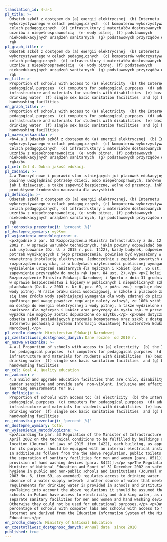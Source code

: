 ```yaml
---
translation_id: 4-a-1
pl_title: >-
  Odsetek szkół z dostępem do (a) energii elektrycznej  (b) Internetu
  wykorzystywanego w celach pedagogicznych  (c) komputerów wykorzystywanych w
  celach pedagogicznych  (d) infrastruktury i materiałów dostosowanych do
  uczniów z niepełnosprawnością  (e) wody pitnej, (f) podstawowych
  niekoedukacyjnych urządzeń sanitarnych  (g) podstawowych przyrządów do mycia
  rąk
pl_graph_title: >-
  Odsetek szkół z dostępem do (a) energii elektrycznej  (b) Internetu
  wykorzystywanego w celach pedagogicznych  (c) komputerów wykorzystywanych w
  celach pedagogicznych  (d) infrastruktury i materiałów dostosowanych do
  uczniów z niepełnosprawnością  (e) wody pitnej, (f) podstawowych
  niekoedukacyjnych urządzeń sanitarnych  (g) podstawowych przyrządów do mycia
  rąk
en_title: >-
  Proportion of schools with access to (a) electricity  (b) the Internet for
  pedagogical purposes  (c) computers for pedagogical purposes  (d) adapted
  infrastructure and materials for students with disabilities  (e) basic
  drinking water  (f) single sex basic sanitation facilities  and (g) basic
  handwashing facilities
en_graph_title: >-
  Proportion of schools with access to (a) electricity  (b) the Internet for
  pedagogical purposes  (c) computers for pedagogical purposes  (d) adapted
  infrastructure and materials for students with disabilities  (e) basic
  drinking water  (f) single sex basic sanitation facilities  and (g) basic
  handwashing facilities
pl_nazwa_wskaznika: >-
  <b>4.a.1 Odsetek szkół z dostępem do (a) energii elektrycznej  (b) Internetu
  wykorzystywanego w celach pedagogicznych  (c) komputerów wykorzystywanych w
  celach pedagogicznych  (d) infrastruktury i materiałów dostosowanych do
  uczniów z niepełnosprawnością  (e) wody pitnej, (f) podstawowych
  niekoedukacyjnych urządzeń sanitarnych  (g) podstawowych przyrządów do mycia
  rąk</b>
pl_cel: Cel 4. Dobra jakość edukacji
pl_zadanie: >-
  4.a Tworzyć nowe i poprawić stan istniejących już placówek edukacyjnych, które
  powinny uwzględniać potrzeby dzieci, osób niepełnosprawnych, zarówno chłopców
  jak i dziewcząt, a także zapewnić bezpieczne, wolne od przemocy, inkluzywne i
  produktywne środowisko nauczania dla wszystkich
pl_definicja: >-
  Odsetek szkół z dostępem do (a) energii elektrycznej, (b) Internetu
  wykorzystywanego w celach pedagogicznych, (c) komputerów wykorzystywanych w
  celach pedagogicznych, (d) infrastruktury i materiałów dostosowanych do
  uczniów z niepełnosprawnością, (e) wody pitnej, (f) podstawowych
  niekoedukacyjnych urządzeń sanitarnych, (g) podstawowych przyrządów do mycia
  rąk
pl_jednostka_prezentacji: 'procent [%]'
pl_dostepne_wymiary: ogółem
pl_wyjasnienia_metodologiczne: >-
  <p>Zgodnie z par. 53 Rozporządzenia Ministra Infrastruktury z dn. 12 kwietnia
  2002 r. w sprawie warunków technicznych, jakim powinny odpowiadać budynki i
  ich usytuowanie (Dz. U. z 2015 r. poz. 1422), każdy budynek, odpowiednio do
  potrzeb wynikających z jego przeznaczenia, powinien być wyposażony w
  wewnętrzną instalację elektryczną. Jednocześnie z zapisów zawartych w
  rozporządzeniu wynika, iż w budynkach użyteczności publicznej wymagane jest
  wydzielenie urządzeń sanitarnych dla mężczyzn i kobiet (par. 85 ust. 1) oraz
  zapewnienie przyrządów do mycia rąk (par. 84 ust. 2).</p> <p>Z kolei
  Rozporządzenie Ministra Edukacji Narodowej i Sportu z dnia 31 grudnia 2002 r.
  w sprawie bezpieczeństwa i higieny w publicznych i niepublicznych szkołach i
  placówkach (Dz.U. z 2003 r. Nr 6, poz. 69, z późn. zm.) reguluje dostęp do
  wody pitnej. W razie braku sieci wodociągowej, w szkole i placówce zapewnia
  się inne źródło wody spełniającej wymagania dla wody zdatnej do picia.</p>
  <p>Biorąc pod uwagę powyższe regulacje należy założyć, że 100% szkół w Polsce
  ma dostęp do energii elektrycznej i wody pitnej, a także wydzielone urządzenia
  sanitarne dla mężczyzn i kobiet oraz przyrządy do mycia rąk. W przeciwnym
  wypadku nie mogłyby zostać dopuszczone do użytku.</p> <p>Dane dotyczące
  odsetka szkół posiadających pracownie komputerowe oraz szkół z dostępem do
  Internetu pochodzą z Systemu Informacji Oświatowej Ministerstwa Edukacji
  Narodowej.</p>
pl_zrodlo_danych: Ministerstwo Edukacji Narodowej
pl_czestotliwosc_dostępnosc_danych: Dane roczne  od 2010 r.
en_nazwa_wskaznika: >-
  4.a.1 Proportion of schools with access to (a) electricity  (b) the Internet
  for pedagogical purposes  (c) computers for pedagogical purposes  (d) adapted
  infrastructure and materials for students with disabilities  (e) basic
  drinking water  (f) single sex basic sanitation facilities  and (g) basic
  handwashing facilities
en_cel: Goal 4. Quality education
en_zadanie: >-
  4.a Build and upgrade education facilities that are child, disability and
  gender sensitive and provide safe, non-violent, inclusive and effective
  learning environments for all
en_definicja: >-
  Proportion of schools with access to: (a) electricity  (b) the Internet for
  pedagogical purposes  (c) computers for pedagogical purposes  (d) adapted
  infrastructure and materials for students with disabilities  (e) basic
  drinking water  (f) single sex basic sanitation facilities  and (g) basic
  handwashing facilities
en_jednostka_prezentacji: 'percent [%]'
en_dostepne_wymiary: total
en_wyjasnienia_metodologiczne: >-
  <p>According to par. 53 Regulation of the Minister of Infrastructure of 12
  April 2002 on the technical conditions to be fulfilled by buildings and their
  location (Journal of Laws of 2015, item 1422), each building, as appropriate
  for its purpose, should be equipped with an internal electrical installation.
  In addition,as follows from the the above regulation, public toilets require
  the separation of sanitary facilities for men and women [para. 85(1)] and the
  provision of hand washing devices [para. 84(2)].</p> <p>The Regulation of the
  Minister of National Education and Sport of 31 December 2002 on safety and
  hygiene in public and non-public schools and institutions (Journal of Laws of
  2003 No. 6, item 69, as amended) regulates access to drinking water. In the
  absence of a water supply network, another source of water that meets the
  requirements for drinking water is provided in schools and institutions.</p>
  <p>Taking into account the above regulations it should be assumed that 100% of
  schools in Poland have access to electricity and drinking water, as well as
  separate sanitary facilities for men and women and hand washing devices.
  Otherwise they could not be used for educational purposes.</p> <p>Data on the
  percentage of schools with computer labs and schools with access to the
  Internet are derived from the Education Information System of the Ministry of
  Education.</p>
en_zrodlo_danych: Ministry of National Education
en_czestotliwosc_dostępnosc_danych: Annual data  since 2010
published: true
---
```

